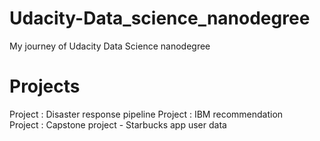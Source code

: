 # Udacity-Data_science_nanodegree
My journey of Udacity Data Science nanodegree


# Projects
Project : Disaster response pipeline
Project : IBM recommendation<br >
Project : Capstone project - Starbucks app user data
